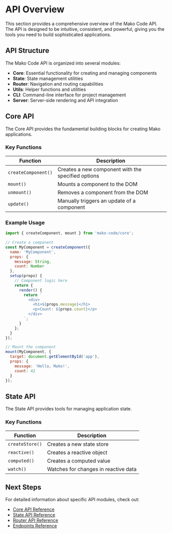 # API Overview

This section provides a comprehensive overview of the Mako Code API. The API is designed to be intuitive, consistent, and powerful, giving you the tools you need to build sophisticated applications.

## API Structure

The Mako Code API is organized into several modules:

- **Core**: Essential functionality for creating and managing components
- **State**: State management utilities
- **Router**: Navigation and routing capabilities
- **Utils**: Helper functions and utilities
- **CLI**: Command-line interface for project management
- **Server**: Server-side rendering and API integration

## Core API

The Core API provides the fundamental building blocks for creating Mako applications.

### Key Functions

| Function | Description |
|----------|-------------|
| `createComponent()` | Creates a new component with the specified options |
| `mount()` | Mounts a component to the DOM |
| `unmount()` | Removes a component from the DOM |
| `update()` | Manually triggers an update of a component |

### Example Usage

```javascript
import { createComponent, mount } from 'mako-code/core';

// Create a component
const MyComponent = createComponent({
  name: 'MyComponent',
  props: {
    message: String,
    count: Number
  },
  setup(props) {
    // Component logic here
    return {
      render() {
        return `
          <div>
            <h1>${props.message}</h1>
            <p>Count: ${props.count}</p>
          </div>
        `;
      }
    };
  }
});

// Mount the component
mount(MyComponent, {
  target: document.getElementById('app'),
  props: {
    message: 'Hello, Mako!',
    count: 42
  }
});
```

## State API

The State API provides tools for managing application state.

### Key Functions

| Function | Description |
|----------|-------------|
| `createStore()` | Creates a new state store |
| `reactive()` | Creates a reactive object |
| `computed()` | Creates a computed value |
| `watch()` | Watches for changes in reactive data |

## Next Steps

For detailed information about specific API modules, check out:

- [Core API Reference](./core.md)
- [State API Reference](./state.md)
- [Router API Reference](./router.md)
- [Endpoints Reference](./endpoints.md)

